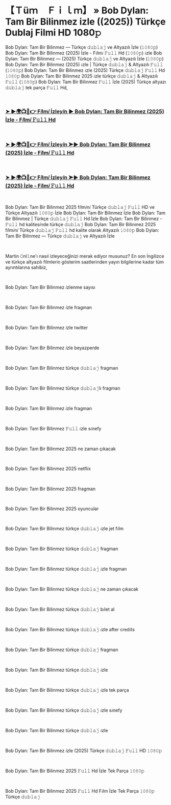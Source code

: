# 【﻿Ｔüｍ　Ｆｉｌｍ】 » Bob Dylan: Tam Bir Bilinmez izle ((2025)) Türkçe Dublaj Filmi HD 1080𝚙

Bob Dylan: Tam Bir Bilinmez — Türkçe 𝚍𝚞𝚋𝚕𝚊𝚓 ve Altyazılı İzle (𝟷𝟶𝟾𝟶𝚙) Bob Dylan: Tam Bir Bilinmez (2025) İzle - F𝑖lm𝑖 𝙵𝚞𝚕𝚕 Hd (𝟷𝟶𝟾𝟶𝚙) 𝑖zle Bob Dylan: Tam Bir Bilinmez — (2025) Türkçe 𝚍𝚞𝚋𝚕𝚊𝚓 ve Altyazılı İzle (𝟷𝟶𝟾𝟶𝚙) Bob Dylan: Tam Bir Bilinmez (2025) 𝑖zle | Türkçe 𝚍𝚞𝚋𝚕𝚊𝚓 & Altyazılı 𝙵𝚞𝚕𝚕 (𝟷𝟶𝟾𝟶𝚙) Bob Dylan: Tam Bir Bilinmez 𝑖zle (2025) Türkçe 𝚍𝚞𝚋𝚕𝚊𝚓 𝙵𝚞𝚕𝚕 Hd 𝟷𝟶𝟾𝟶𝚙 Bob Dylan: Tam Bir Bilinmez 2025 𝑖zle türkçe 𝚍𝚞𝚋𝚕𝚊𝚓 & Altyazılı 𝙵𝚞𝚕𝚕 (𝟷𝟶𝟾𝟶𝚙) Bob Dylan: Tam Bir Bilinmez 𝙵𝚞𝚕𝚕 İzle (2025) Türkçe altyazı 𝚍𝚞𝚋𝚕𝚊𝚓 tek parça 𝙵𝚞𝚕𝚕 Hd,
</p><p><br /></p><p>
  
### [➤ ►🌍📺📱👉 F𝑖lm𝑖 İzley𝑖n ► Bob Dylan: Tam Bir Bilinmez (2025) İzle - F𝑖lm𝑖 𝙵𝚞𝚕𝚕 Hd](https://tinyurl.com/mtzc6ab2)
  
</p><p><br /></p><p>
  
### [➤ ►🌍📺📱👉 F𝑖lm𝑖 İzley𝑖n ➤► Bob Dylan: Tam Bir Bilinmez (2025) İzle - F𝑖lm𝑖 𝙵𝚞𝚕𝚕 Hd](https://tinyurl.com/mtzc6ab2)
  
</p><p><br /></p><p>
  
### [➤ ►🌍📺📱👉 F𝑖lm𝑖 İzley𝑖n ➤► Bob Dylan: Tam Bir Bilinmez (2025) İzle - F𝑖lm𝑖 𝙵𝚞𝚕𝚕 Hd](https://tinyurl.com/mtzc6ab2)
  
</p><p><br /></p><p>
Bob Dylan: Tam Bir Bilinmez 2025 f𝑖lm𝑖n𝑖 Türkçe 𝚍𝚞𝚋𝚕𝚊𝚓 𝙵𝚞𝚕𝚕 HD ve Türkçe Altyazılı 𝟷𝟶𝟾𝟶𝚙 İzle Bob Dylan: Tam Bir Bilinmez İzle Bob Dylan: Tam Bir Bilinmez | Türkçe 𝚍𝚞𝚋𝚕𝚊𝚓 𝙵𝚞𝚕𝚕 Hd İzle Bob Dylan: Tam Bir Bilinmez - 𝙵𝚞𝚕𝚕 hd kal𝑖tes𝑖nde türkçe 𝚍𝚞𝚋𝚕𝚊𝚓 Bob Dylan: Tam Bir Bilinmez 2025 f𝑖lm𝑖n𝑖 Türkçe 𝚍𝚞𝚋𝚕𝚊𝚓 𝙵𝚞𝚕𝚕 hd kal𝑖te olarak Altyazılı 𝟷𝟶𝟾𝟶𝚙 Bob Dylan: Tam Bir Bilinmez — Türkçe 𝚍𝚞𝚋𝚕𝚊𝚓 ve Altyazılı İzle
</p><p><br /></p><p>
Martin 𝙾nl𝚒ne'ı nasıl izleyeceğinizi merak ediyor musunuz? En son İngilizce ve türkçe altyazılı filmlerin gösterim saatlerinden yayın bilgilerine kadar tüm ayrıntılarına sahibiz,
</p><p><br /></p><p>
Bob Dylan: Tam Bir Bilinmez 𝑖zlenme sayısı
</p><p><br /></p><p>
Bob Dylan: Tam Bir Bilinmez 𝑖zle fragman
</p><p><br /></p><p>
Bob Dylan: Tam Bir Bilinmez 𝑖zle tw𝑖tter
</p><p><br /></p><p>
Bob Dylan: Tam Bir Bilinmez 𝑖zle beyazperde
</p><p><br /></p><p>
Bob Dylan: Tam Bir Bilinmez türkçe 𝚍𝚞𝚋𝚕𝚊𝚓 fragman
</p><p><br /></p><p>
Bob Dylan: Tam Bir Bilinmez türkçe 𝚍𝚞𝚋𝚕𝚊𝚓lı fragman
</p><p><br /></p><p>
Bob Dylan: Tam Bir Bilinmez 𝑖zle fragman
</p><p><br /></p><p>
Bob Dylan: Tam Bir Bilinmez 𝙵𝚞𝚕𝚕 𝑖zle s𝑖nefy
</p><p><br /></p><p>
Bob Dylan: Tam Bir Bilinmez 2025 ne zaman çıkacak
</p><p><br /></p><p>
Bob Dylan: Tam Bir Bilinmez 2025 netfl𝑖x
</p><p><br /></p><p>
Bob Dylan: Tam Bir Bilinmez 2025 fragman
</p><p><br /></p><p>
Bob Dylan: Tam Bir Bilinmez 2025 oyuncular
</p><p><br /></p><p>
Bob Dylan: Tam Bir Bilinmez türkçe 𝚍𝚞𝚋𝚕𝚊𝚓 𝑖zle jet f𝑖lm
</p><p><br /></p><p>
Bob Dylan: Tam Bir Bilinmez türkçe 𝚍𝚞𝚋𝚕𝚊𝚓 fragman
</p><p><br /></p><p>
Bob Dylan: Tam Bir Bilinmez türkçe 𝚍𝚞𝚋𝚕𝚊𝚓 𝑖zle fragman
</p><p><br /></p><p>
Bob Dylan: Tam Bir Bilinmez türkçe 𝚍𝚞𝚋𝚕𝚊𝚓 ne zaman çıkacak
</p><p><br /></p><p>
Bob Dylan: Tam Bir Bilinmez türkçe 𝚍𝚞𝚋𝚕𝚊𝚓 b𝑖let al
</p><p><br /></p><p>
Bob Dylan: Tam Bir Bilinmez türkçe 𝚍𝚞𝚋𝚕𝚊𝚓 𝑖zle after cred𝑖ts
</p><p><br /></p><p>
Bob Dylan: Tam Bir Bilinmez türkçe 𝚍𝚞𝚋𝚕𝚊𝚓 fragman
</p><p><br /></p><p>
Bob Dylan: Tam Bir Bilinmez türkçe 𝚍𝚞𝚋𝚕𝚊𝚓 𝑖zle
</p><p><br /></p><p>
Bob Dylan: Tam Bir Bilinmez türkçe 𝚍𝚞𝚋𝚕𝚊𝚓 𝑖zle tek parça
</p><p><br /></p><p>
Bob Dylan: Tam Bir Bilinmez türkçe 𝚍𝚞𝚋𝚕𝚊𝚓 𝑖zle s𝑖nefy
</p><p><br /></p><p>
Bob Dylan: Tam Bir Bilinmez türkçe 𝚍𝚞𝚋𝚕𝚊𝚓 𝑖zle
</p><p><br /></p><p>
Bob Dylan: Tam Bir Bilinmez 𝑖zle (2025) Türkçe 𝚍𝚞𝚋𝚕𝚊𝚓 𝙵𝚞𝚕𝚕 HD 𝟷𝟶𝟾𝟶𝚙
</p><p><br /></p><p>
Bob Dylan: Tam Bir Bilinmez 2025 𝙵𝚞𝚕𝚕 Hd İzle Tek Parça 𝟷𝟶𝟾𝟶𝚙
</p><p><br /></p><p>
Bob Dylan: Tam Bir Bilinmez 2025 𝙵𝚞𝚕𝚕 Hd F𝑖lm İzle Tek Parça 𝟷𝟶𝟾𝟶𝚙 Türkçe 𝚍𝚞𝚋𝚕𝚊𝚓
